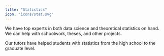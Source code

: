 ```yaml
---
title: "Statistics"
icon: "icons/stat.svg"
---
```

We have top experts in both data science and theoretical statistics on hand. We can help with schoolwork, theses, and other projects.
<!-- more -->
Our tutors have helped students with statistics from the high school to the graduate level.